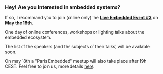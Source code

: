 ### Hey! Are you interested in embedded systems?

If so, I recommand you to join (online only) the [**Live Embedded Event #3**](https://live-embedded-event.com) on **May the 18th**.

One day of online conferences, workshops or lighting talks about the embedded ecosystem.

The list of the speakers (and the subjects of their talks) will be available soon.

On may 18th a "Paris Embedded" meetup will also take place after 19h CEST.
Feel free to join us, more details [here](https://www.meetup.com/ParisEmbedded/events/285646787/).

<!--
**cpb-/cpb-** is a ✨ _special_ ✨ repository because its `README.md` (this file) appears on your GitHub profile.

Here are some ideas to get you started:

- 🔭 I’m currently working on ...
- 🌱 I’m currently learning ...
- 👯 I’m looking to collaborate on ...
- 🤔 I’m looking for help with ...
- 💬 Ask me about ...
- 📫 How to reach me: ...
- 😄 Pronouns: ...
- ⚡ Fun fact: ...
-->

